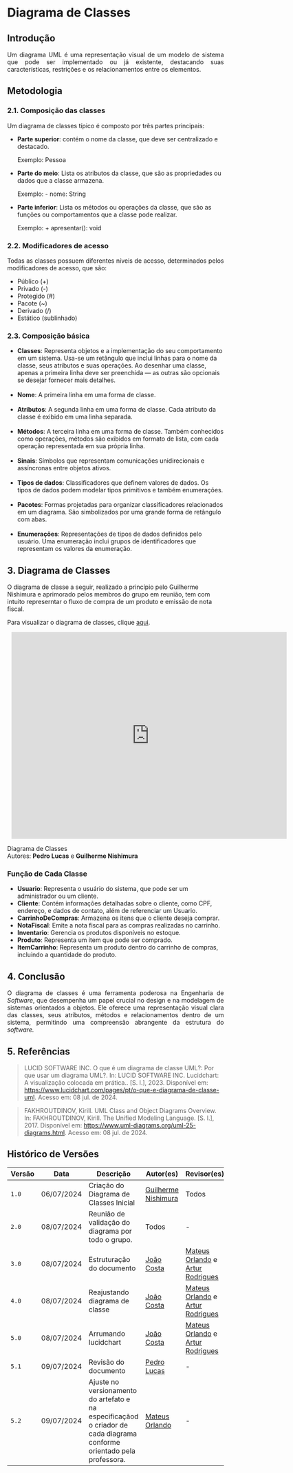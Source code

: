 # Diagrama de Classes

## Introdução
<p align="justify">
Um diagrama UML é uma representação visual de um modelo de sistema que pode ser implementado ou já existente, destacando suas características, restrições e os relacionamentos entre os elementos.
</p>

## Metodologia

<h3> 2.1. Composição das classes</h3> 
<p align="justify">
Um diagrama de classes típico é composto por três partes principais:
<ul>
<li><b>Parte superior</b>: contém o nome da classe, que deve ser centralizado e destacado. 
  
  Exemplo: Pessoa</li>
<li><b>Parte do meio</b>: Lista os atributos da classe, que são as propriedades ou dados que a classe armazena. 
  
  Exemplo: - nome: String</li>
<li><b>Parte inferior</b>: Lista os métodos ou operações da classe, que são as funções ou comportamentos que a classe pode realizar. 
  
  Exemplo: + apresentar(): void</li>
</ul>
</p>

<h3> 2.2. Modificadores de acesso</h3> 
<p align="justify">
Todas as classes possuem diferentes níveis de acesso, determinados pelos modificadores de acesso, que são:

<ul>
<li>Público (+)</li>
<li>Privado (-)</li>
<li>Protegido (#)</li>
<li>Pacote (~)</li>
<li>Derivado (/)</li>
<li>Estático (sublinhado)</li>
</ul>
</p>

<h3> 2.3. Composição básica</h3> 
<p align="justify">
<ul>
<li><b>Classes</b>: Representa objetos e a implementação do seu comportamento em um sistema. Usa-se um retângulo que inclui linhas para o nome da classe, seus atributos e suas operações. Ao desenhar uma classe, apenas a primeira linha deve ser preenchida — as outras são opcionais se desejar fornecer mais detalhes.</li>
<br>
<li><b>Nome</b>: A primeira linha em uma forma de classe.</li>
<br>
<li><b>Atributos</b>: A segunda linha em uma forma de classe. Cada atributo da classe é exibido em uma linha separada.</li>
<br>
<li><b>Métodos</b>: A terceira linha em uma forma de classe. Também conhecidos como operações, métodos são exibidos em formato de lista, com cada operação representada em sua própria linha.</li>
<br>
<li><b>Sinais</b>: Símbolos que representam comunicações unidirecionais e assíncronas entre objetos ativos.</li>
<br>
<li><b>Tipos de dados</b>: Classificadores que definem valores de dados. Os tipos de dados podem modelar tipos primitivos e também enumerações.</li>
<br>
<li><b>Pacotes</b>: Formas projetadas para organizar classificadores relacionados em um diagrama. São simbolizados por uma grande forma de retângulo com abas.</li>
<br>
<li><b>Enumerações</b>: Representações de tipos de dados definidos pelo usuário. Uma enumeração inclui grupos de identificadores que representam os valores da enumeração.</li>
</ul>
</p>


## 3. Diagrama de Classes

O diagrama de classe a seguir, realizado a princípio pelo Guilherme Nishimura e aprimorado pelos membros do grupo em reunião, tem com intuito represerntar o fluxo de compra de um produto e emissão de nota fiscal.

Para visualizar o diagrama de classes, clique [aqui](https://lucid.app/documents/embedded/6faa106a-bd21-44dc-8ed7-5a0dd9ee38c8).

<div style="width: 640px; height: 480px; margin: 10px; position: relative;"><iframe allowfullscreen frameborder="0" style="width:640px; height:480px" src="https://lucid.app/documents/embedded/6faa106a-bd21-44dc-8ed7-5a0dd9ee38c8" id="wJBSP88AHlc0"></iframe></div>

<p>Diagrama de Classes<br> Autores: <b>Pedro Lucas</b> e <b>Guilherme Nishimura</b></p>

### Função de Cada Classe 

- **Usuario**: Representa o usuário do sistema, que pode ser um administrador ou um cliente.
- **Cliente**: Contém informações detalhadas sobre o cliente, como CPF, endereço, e dados de contato, além de referenciar um Usuario.
- **CarrinhoDeCompras**: Armazena os itens que o cliente deseja comprar.
- **NotaFiscal**: Emite a nota fiscal para as compras realizadas no carrinho.
- **Inventario**: Gerencia os produtos disponíveis no estoque.
- **Produto**: Representa um item que pode ser comprado.
- **ItemCarrinho**: Representa um produto dentro do carrinho de compras, incluindo a quantidade do produto.




## 4. Conclusão

<p align="justify">
O diagrama de classes é uma ferramenta poderosa na Engenharia de <i>Software</i>, que desempenha um papel crucial no design e na modelagem de sistemas orientados a objetos. Ele oferece uma representação visual clara das classes, seus atributos, métodos e relacionamentos dentro de um sistema, permitindo uma compreensão abrangente da estrutura do <i>software.</i>
</p>

## 5. Referências

> LUCID SOFTWARE INC. O que é um diagrama de classe UML?: Por que usar um diagrama UML?. In: LUCID SOFTWARE INC. Lucidchart: A visualização colocada em prática.. [S. l.], 2023. Disponível em: https://www.lucidchart.com/pages/pt/o-que-e-diagrama-de-classe-uml. Acesso em: 08 jul. de 2024.

> FAKHROUTDINOV, Kirill. UML Class and Object Diagrams Overview. In: FAKHROUTDINOV, Kirill. The Unified Modeling Language. [S. l.], 2017. Disponível em: https://www.uml-diagrams.org/uml-25-diagrams.html. Acesso em: 08 jul. de 2024.

## Histórico de Versões

| Versão |     Data    | Descrição   | Autor(es) | Revisor(es) |
| ------ | ----------- | ----------- | --------- | ----------- |
| `1.0`  | 06/07/2024 | Criação do Diagrama de Classes Inicial | [Guilherme Nishimura](https://github.com/Guilherme-Nishi)  | Todos |
| `2.0`  | 08/07/2024 | Reunião de validação do diagrama por todo o grupo. | Todos | - |
| `3.0`  | 08/07/2024 | Estruturação do documento | [João Costa](https://github.com/jvcostta)  | [Mateus Orlando](https://github.com/MateusPy) e [Artur Rodrigues](https://github.com/ArturRSA19)|
| `4.0`  | 08/07/2024 | Reajustando diagrama de classe | [João Costa](https://github.com/jvcostta)  | [Mateus Orlando](https://github.com/MateusPy) e [Artur Rodrigues](https://github.com/ArturRSA19)|
| `5.0`  | 08/07/2024 | Arrumando lucidchart | [João Costa](https://github.com/jvcostta)  | [Mateus Orlando](https://github.com/MateusPy) e [Artur Rodrigues](https://github.com/ArturRSA19)|
| `5.1`  | 09/07/2024 | Revisão do documento | [Pedro Lucas](https://github.com/AlefMemTav)  | - |
| `5.2`  | 09/07/2024 | Ajuste no versionamento do artefato e na especificaçãod o criador de cada diagrama conforme orientado pela professora. |  [Mateus Orlando](https://github.com/MateusPy) | - |

